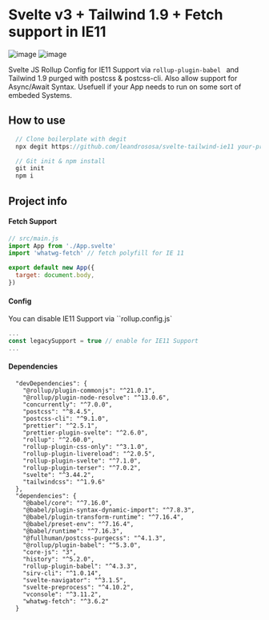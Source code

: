 # Svelte v3 + Tailwind 1.9 + Fetch support in IE11

![image](https://img.shields.io/badge/Svelte-4A4A55?style=for-the-badge&logo=svelte&logoColor=FF3E00) ![image](https://img.shields.io/badge/Tailwind_CSS-38B2AC?style=for-the-badge&logo=tailwind-css&logoColor=white
)

Svelte JS Rollup Config for IE11 Support via `rollup-plugin-babel ` and Tailwind 1.9 purged with postcss & postcss-cli.
Also allow support for Async/Await Syntax. Usefuell if your App needs to run on some sort of embeded Systems.

## How to use

```js
  // Clone boilerplate with degit
  npx degit https://github.com/leandrososa/svelte-tailwind-ie11 your-project-name

  // Git init & npm install
  git init
  npm i
```

## Project info
#### Fetch Support

```js
// src/main.js
import App from './App.svelte'
import 'whatwg-fetch' // fetch polyfill for IE 11

export default new App({
  target: document.body,
})
```

#### Config

You can disable IE11 Support via ``rollup.config.js`

```js
...
const legacySupport = true // enable for IE11 Support
...
```

#### Dependencies

```
  "devDependencies": {
    "@rollup/plugin-commonjs": "^21.0.1",
    "@rollup/plugin-node-resolve": "^13.0.6",
    "concurrently": "^7.0.0",
    "postcss": "^8.4.5",
    "postcss-cli": "^9.1.0",
    "prettier": "^2.5.1",
    "prettier-plugin-svelte": "^2.6.0",
    "rollup": "^2.60.0",
    "rollup-plugin-css-only": "^3.1.0",
    "rollup-plugin-livereload": "^2.0.5",
    "rollup-plugin-svelte": "^7.1.0",
    "rollup-plugin-terser": "^7.0.2",
    "svelte": "^3.44.2",
    "tailwindcss": "^1.9.6"
  },
  "dependencies": {
    "@babel/core": "^7.16.0",
    "@babel/plugin-syntax-dynamic-import": "^7.8.3",
    "@babel/plugin-transform-runtime": "^7.16.4",
    "@babel/preset-env": "^7.16.4",
    "@babel/runtime": "^7.16.3",
    "@fullhuman/postcss-purgecss": "^4.1.3",
    "@rollup/plugin-babel": "^5.3.0",
    "core-js": "3",
    "history": "^5.2.0",
    "rollup-plugin-babel": "^4.3.3",
    "sirv-cli": "^1.0.14",
    "svelte-navigator": "^3.1.5",
    "svelte-preprocess": "^4.10.2",
    "vconsole": "^3.11.2",
    "whatwg-fetch": "^3.6.2"
  }
```
